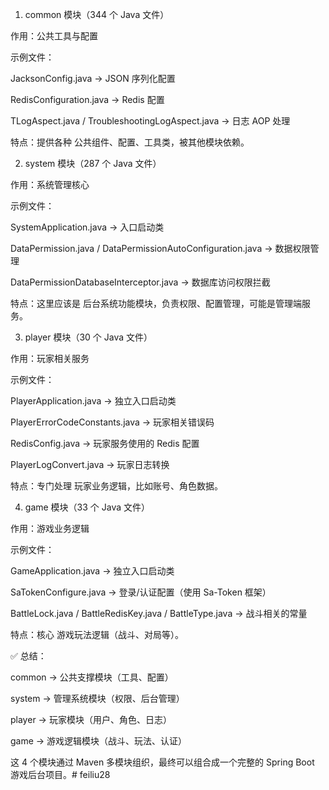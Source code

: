 1. common 模块（344 个 Java 文件）

作用：公共工具与配置

示例文件：

JacksonConfig.java → JSON 序列化配置

RedisConfiguration.java → Redis 配置

TLogAspect.java / TroubleshootingLogAspect.java → 日志 AOP 处理

特点：提供各种 公共组件、配置、工具类，被其他模块依赖。

2. system 模块（287 个 Java 文件）

作用：系统管理核心

示例文件：

SystemApplication.java → 入口启动类

DataPermission.java / DataPermissionAutoConfiguration.java → 数据权限管理

DataPermissionDatabaseInterceptor.java → 数据库访问权限拦截

特点：这里应该是 后台系统功能模块，负责权限、配置管理，可能是管理端服务。

3. player 模块（30 个 Java 文件）

作用：玩家相关服务

示例文件：

PlayerApplication.java → 独立入口启动类

PlayerErrorCodeConstants.java → 玩家相关错误码

RedisConfig.java → 玩家服务使用的 Redis 配置

PlayerLogConvert.java → 玩家日志转换

特点：专门处理 玩家业务逻辑，比如账号、角色数据。

4. game 模块（33 个 Java 文件）

作用：游戏业务逻辑

示例文件：

GameApplication.java → 独立入口启动类

SaTokenConfigure.java → 登录/认证配置（使用 Sa-Token 框架）

BattleLock.java / BattleRedisKey.java / BattleType.java → 战斗相关的常量

特点：核心 游戏玩法逻辑（战斗、对局等）。

✅ 总结：

common → 公共支撑模块（工具、配置）

system → 管理系统模块（权限、后台管理）

player → 玩家模块（用户、角色、日志）

game → 游戏逻辑模块（战斗、玩法、认证）

这 4 个模块通过 Maven 多模块组织，最终可以组合成一个完整的 Spring Boot 游戏后台项目。# feiliu28
